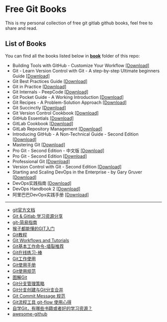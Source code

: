 # Free Git Books

This is my personal collection of free git gitlab github books, feel free to share and read.

## List of Books

You can find all the books listed below in [**book**](/book) folder of this repo:

* Building Tools with GitHub - Customize Your Workflow [[Download]](/book/Building%20Tools%20with%20GitHub%20-%20Customize%20Your%20Workflow.pdf)
* Git - Learn Version Control with Git - A step-by-step Ultimate beginners Guide [[Download]](/book/Git%20-%20Learn%20Version%20Control%20with%20Git%20-%20A%20step-by-step%20Ultimate%20beginners%20Guide.epub)
* Git Best Practices Guide [[Download]](/book/Git%20Best%20Practices%20Guide.pdf)
* Git in Practice [[Download]](/book/Git%20in%20Practice.epub)
* Git Internals - PeepCode [[Download]](/book/Git%20Internals%20-%20PeepCode.pdf)
* Git Pocket Guide - A Working Introduction [[Download]](/book/Git%20Pocket%20Guide%20-%20A%20Working%20Introduction.pdf)
* Git Recipes - A Problem-Solution Approach [[Download]](/book/Git%20Recipes%20-%20A%20Problem-Solution%20Approach.pdf)
* Git Succinctly [[Download]](/book/Git%20Succinctly.pdf)
* Git Version Control Cookbook [[Download]](/book/Git%20Version%20Control%20Cookbook.pdf)
* GitHub Essentials [[Download]](/book/GitHub%20Essentials.pdf)
* GitLab Cookbook [[Download]](/book/GitLab%20Cookbook.pdf)
* GitLab Repository Management [[Download]](/book/GitLab%20Repository%20Management.pdf)
* Introducing GitHub - A Non-Technical Guide - Second Edition [[Download]](/book/Introducing%20GitHub%20-%20A%20Non-Technical%20Guide%20-%20Second%20Edition.epub)
* Mastering Git [[Download]](/book/Mastering%20Git.pdf)
* Pro Git - Second Edition - 中文版 [[Download]](/book/Pro%20Git%20-%20Second%20Edition%20-%20%E4%B8%AD%E6%96%87%E7%89%88.pdf)
* Pro Git - Second Edition [[Download]](/book/Pro%20Git%20-%20Second%20Edition.pdf)
* Professional Git [[Download]](/book/Professional%20Git.pdf)
* Version Control with Git - Second Edition [[Download]](/book/Version%20Control%20with%20Git%20-%20Second%20Edition.pdf)
* Starting and Scaling DevOps in the Enterprise - by Gary Gruver [[Download]](/book/Starting%20and%20Scaling%20DevOps%20in%20the%20Enterprise.pdf)
* DevOps实践指南 [[Download]](/book/DevOps实践指南.pdf)
* DevOps Handbook 2 [[Download]](/book/DevOps%20Handbook%202.pdf)
* 阿里巴巴DevOps实践手册 [[Download]](/book/阿里巴巴DevOps实践手册.pdf)

---

- [git官方文档](https://git-scm.com/docs)
- [Git & Gitlab 学习资源分享](https://chegva.com/3138.html)
- [git-简易指南](https://www.bootcss.com/p/git-guide/)
- [猴子都能懂的GIT入门](https://backlog.com/git-tutorial/cn/)
- [Git教程](https://www.liaoxuefeng.com/wiki/896043488029600)
- [Git Workflows and Tutorials](https://github.com/xirong/my-git/blob/master/git-workflow-tutorial.md)
- [Git基本工作命令-墙裂推荐](http://www.ndpsoftware.com/git-cheatsheet.html)
- [Git在线练习-棒](https://learngitbranching.js.org/)
- [Git工作使用](https://chegva.com/tag/git/)
- [Git使用手册](https://chegva.com/2102.html)
- [Git使用规范](https://www.atlassian.com/git/tutorials/merging-vs-rebasing)
- [图解Git](http://marklodato.github.io/visual-git-guide/index-zh-cn.html)
- [Git分支管理策略](http://www.ruanyifeng.com/blog/2012/07/git.html)
- [Git分支创建与Git分支合并](http://www.ttlsa.com/linux/git-branch-create-merge/)
- [Git Commit Message 规范](https://www.jianshu.com/p/48b276a59247)
- [Git流程工具 git-flow 使用心得](https://www.jianshu.com/p/d530675f1102)
- [自学Git，有哪些书籍或者好的学习资源？](https://www.zhihu.com/question/38008771)
- [awesome-github](https://github.com/AntBranch/awesome-github)
